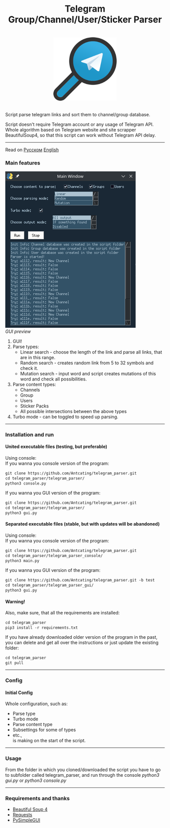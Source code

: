 # <p align="center">Telegram Group/Channel/User/Sticker Parser
# <p align="center"><img src="icon.png" alt="drawing" width="200"/>
Script parse telegram links and sort them to channel/group database.


Script doesn't require Telegram account or any usage of Telegram API. Whole algorithm based on Telegram website and site scrapper BeautifulSoup4, so that this script can work without Telegram API delay.

---

Read on [Русском](https://github.com/Antcating/telegram_parser/blob/main/README.md)  [English](https://github.com/Antcating/telegram_parser/blob/main/README_ru.md)

### Main features

![gui_preview.png](gui_preview.png) <br />
*GUI preview*
1. GUI!
2. Parse types:
    * Linear search - choose the length of the link and parse all links, that are in this range.
    * Random search - creates random link from 5 to 32 symbols and check it.
    * Mutation search - input word and script creates mutations of this word and check all possibilities.
3. Parse content types:
    * Channels
    * Group
    * Users
    * Sticker Packs
    * All possible intersections between the above types 
4. Turbo mode - can be toggled to speed up parsing. 

---

### Installation and run
#### United executable files (testing, but preferable)
Using console:<br />
If you wanna you console version of the program:
```
git clone https://github.com/Antcating/telegram_parser.git
cd telegram_parser/telegram_parser/
python3 console.py
```
If you wanna you GUI version of the program:
```
git clone https://github.com/Antcating/telegram_parser.git
cd telegram_parser/telegram_parser/
python3 gui.py
```

#### Separated executable files (stable, but with updates will be abandoned)
Using console:<br />
If you wanna you console version of the program:
```
git clone https://github.com/Antcating/telegram_parser.git 
cd telegram_parser/telegram_parser_console/
python3 main.py
```
If you wanna you GUI version of the program:
```
git clone https://github.com/Antcating/telegram_parser.git -b test
cd telegram_parser/telegram_parser_gui/
python3 gui.py
```
#### Warning!
Also, make sure, that all the requirements are installed:
```
cd telegram_parser
pip3 install -r requirements.txt
```
If you have already downloaded older version of the program in the past, you can delete and get all over the instructions or just update the existing folder:
```
cd telegram_parser
git pull
```

---

### Config

#### Initial Config
Whole configuration, such as:
* Parse type
* Turbo mode
* Parse content type
* Subsettings for some of types
* etc., <br />
is making on the start of the script.

---

### Usage
From the folder in which you cloned/downloaded the script you have to go to subfolder called telegram_parser, and run through the console _python3 gui.py_ or _python3 console.py_

---

### Requirements and thanks 
* [Beautiful Soup 4](https://www.crummy.com/software/BeautifulSoup/)
* [Requests](https://docs.python-requests.org/en/master/)
* [PySimpleGUI](https://github.com/PySimpleGUI/PySimpleGUI)
